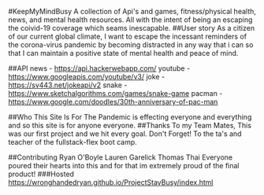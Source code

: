 #KeepMyMindBusy
A collection of Api's and games, fitness/physical health, news, and mental health resources. 
All with the intent of being an escaping the coivid-19 coverage which seams inescapable.
##User story
As a citizen of our current global climate,
I want to escape the incessant reminders of the corona-virus pandemic by becoming distracted in any way that i can
so that I can maintain a positive state of mental health and peace of mind.

##API
news - https://api.hackerwebapp.com/
youtube - https://www.googleapis.com/youtube/v3/
joke - https://sv443.net/jokeapi/v2
snake - https://www.sketchalgorithms.com/games/snake-game
pacman - https://www.google.com/doodles/30th-anniversary-of-pac-man

##Who This Site Is For
 The Pandemic is effecting everyone and everything and so this site is for anyone everyone.
##Thanks
To my Team Mates, This was our first project and we hit every goal. Don't Forget!
To the ta's and teacher of the fullstack-flex boot camp.

##Contributing
Ryan O'Boyle 
Lauren Garelick
Thomas Thai
Everyone poured their hearts into this and for that im extremely proud of the final product!
###Hosted
https://wronghandedryan.github.io/ProjectStayBusy/index.html
